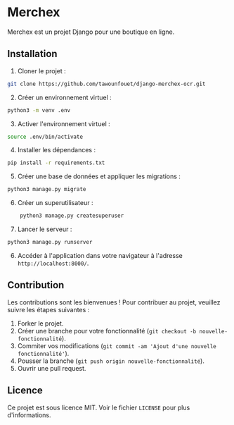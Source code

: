 # Merchex

Merchex est un projet Django pour une boutique en ligne.

## Installation

1. Cloner le projet :
    
 ```bash
git clone https://github.com/tawounfouet/django-merchex-ocr.git

```

2. Créer un environnement virtuel :

```bash
python3 -m venv .env
```

3. Activer l'environnement virtuel :

```bash
source .env/bin/activate
```

4. Installer les dépendances :

```bash
pip install -r requirements.txt
```



5. Créer une base de données et appliquer les migrations :

```bash
python3 manage.py migrate
```

6. Créer un superutilisateur :
    
```bash
    python3 manage.py createsuperuser
```


7. Lancer le serveur :

```bash
python3 manage.py runserver
```

6. Accéder à l'application dans votre navigateur à l'adresse `http://localhost:8000/`.

## Contribution

Les contributions sont les bienvenues ! Pour contribuer au projet, veuillez suivre les étapes suivantes :

1. Forker le projet.
2. Créer une branche pour votre fonctionnalité (`git checkout -b nouvelle-fonctionnalité`).
3. Commiter vos modifications (`git commit -am 'Ajout d'une nouvelle fonctionnalité'`).
4. Pousser la branche (`git push origin nouvelle-fonctionnalité`).
5. Ouvrir une pull request.

## Licence

Ce projet est sous licence MIT. Voir le fichier `LICENSE` pour plus d'informations.